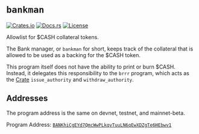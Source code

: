 # `bankman`

[![Crates.io](https://img.shields.io/crates/v/bankman)](https://crates.io/crates/bankman)
[![Docs.rs](https://docs.rs/bankman/badge.svg)](https://docs.rs/bankman)
[![License](https://img.shields.io/badge/license-AGPL)](https://github.com/cashioapp/cashio/blob/master/LICENSE.txt)

Allowlist for $CASH collateral tokens.

The Bank manager, or `bankman` for short, keeps track of the collateral that is allowed to be used as a backing for the $CASH token.

This program itself does not have the ability to print or burn $CASH. Instead, it delegates this responsibility to the `brrr` program, which acts as the [Crate](https://crate.so) `issue_authority` and `withdraw_authority`.

## Addresses

The program address is the same on devnet, testnet, and mainnet-beta.

Program Address: [`BANKhiCgEYd7QmcWwPLkqvTuuLN6qEwXDZgTe6HEbwv1`](https://explorer.solana.com/address/BANKhiCgEYd7QmcWwPLkqvTuuLN6qEwXDZgTe6HEbwv1)
